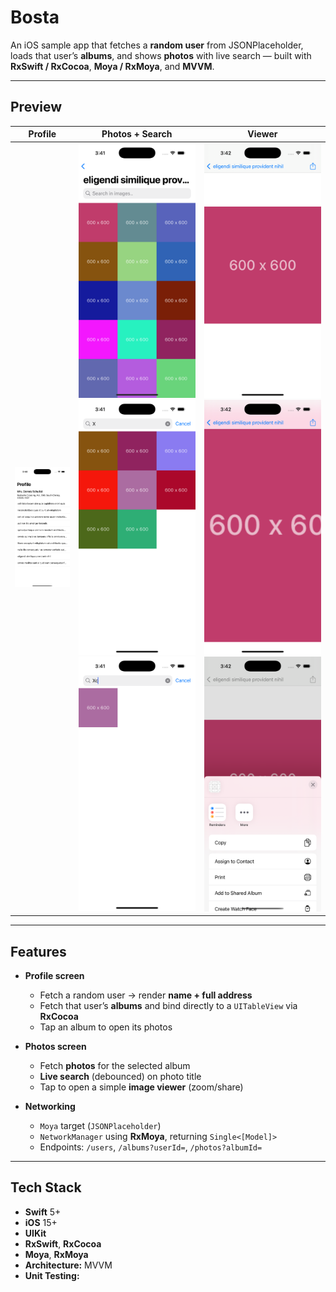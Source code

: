 # Bosta

An iOS sample app that fetches a **random user** from JSONPlaceholder, loads that user’s **albums**, and shows **photos** with live search — built with **RxSwift / RxCocoa**, **Moya / RxMoya**, and **MVVM**.

---

## Preview

| Profile | Photos + Search | Viewer |
|---|---|---|
| ![Profile](docs/profile.png) | ![Photos 1](docs/photos-1.png) ![Photos 2](docs/photos-2.png) ![Photos 3](docs/photos-3.png) | ![Viewer 1](docs/viewer-1.png) ![Viewer 2](docs/viewer-2.png) ![Viewer 3](docs/viewer-3.png) |



---

## Features

- **Profile screen**
  - Fetch a random user → render **name + full address**
  - Fetch that user’s **albums** and bind directly to a `UITableView` via **RxCocoa**
  - Tap an album to open its photos

- **Photos screen**
  - Fetch **photos** for the selected album
  - **Live search** (debounced) on photo title
  - Tap to open a simple **image viewer** (zoom/share)

- **Networking**
  - `Moya` target (`JSONPlaceholder`)
  - `NetworkManager` using **RxMoya**, returning `Single<[Model]>`
  - Endpoints: `/users`, `/albums?userId=`, `/photos?albumId=`

---

## Tech Stack

- **Swift** 5+
- **iOS** 15+
- **UIKit**
- **RxSwift**, **RxCocoa**
- **Moya**, **RxMoya** 
- **Architecture:** MVVM 
- **Unit Testing:**


